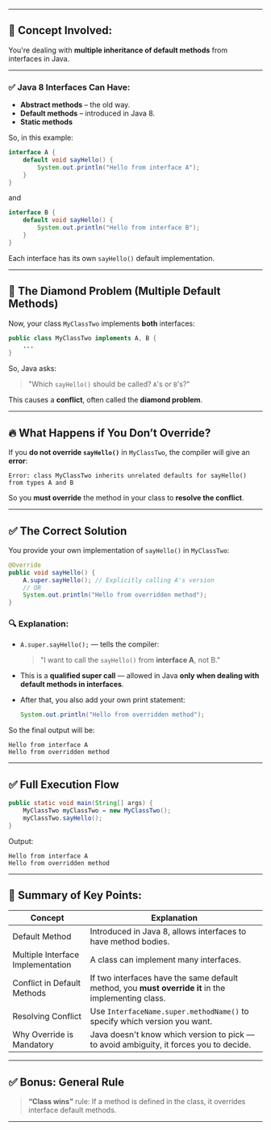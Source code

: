 
---

## 🧠 Concept Involved:

You're dealing with **multiple inheritance of default methods** from interfaces in Java.

---

### ✅ Java 8 Interfaces Can Have:

* **Abstract methods** – the old way.
* **Default methods** – introduced in Java 8.
* **Static methods**

So, in this example:

```java
interface A {
    default void sayHello() {
        System.out.println("Hello from interface A");
    }
}
```

and

```java
interface B {
    default void sayHello() {
        System.out.println("Hello from interface B");
    }
}
```

Each interface has its own `sayHello()` default implementation.

---

## 🚨 The Diamond Problem (Multiple Default Methods)

Now, your class `MyClassTwo` implements **both** interfaces:

```java
public class MyClassTwo implements A, B {
    ...
}
```

So, Java asks:

> "Which `sayHello()` should be called? `A`'s or `B`'s?"

This causes a **conflict**, often called the **diamond problem**.

---

## 🔥 What Happens if You Don’t Override?

If you **do not override `sayHello()`** in `MyClassTwo`, the compiler will give an **error**:

```
Error: class MyClassTwo inherits unrelated defaults for sayHello() from types A and B
```

So you **must override** the method in your class to **resolve the conflict**.

---

## ✅ The Correct Solution

You provide your own implementation of `sayHello()` in `MyClassTwo`:

```java
@Override
public void sayHello() {
    A.super.sayHello(); // Explicitly calling A's version
    // OR
    System.out.println("Hello from overridden method");
}
```

### 🔍 Explanation:

* `A.super.sayHello();` — tells the compiler:

  > "I want to call the `sayHello()` from **interface A**, not B."

* This is a **qualified super call** — allowed in Java **only when dealing with default methods in interfaces**.

* After that, you also add your own print statement:

  ```java
  System.out.println("Hello from overridden method");
  ```

So the final output will be:

```
Hello from interface A
Hello from overridden method
```

---

## ✅ Full Execution Flow

```java
public static void main(String[] args) {
    MyClassTwo myClassTwo = new MyClassTwo();
    myClassTwo.sayHello();
}
```

Output:

```
Hello from interface A
Hello from overridden method
```

---

## 🧠 Summary of Key Points:

| Concept                           | Explanation                                                                                         |
| --------------------------------- | --------------------------------------------------------------------------------------------------- |
| Default Method                    | Introduced in Java 8, allows interfaces to have method bodies.                                      |
| Multiple Interface Implementation | A class can implement many interfaces.                                                              |
| Conflict in Default Methods       | If two interfaces have the same default method, you **must override it** in the implementing class. |
| Resolving Conflict                | Use `InterfaceName.super.methodName()` to specify which version you want.                           |
| Why Override is Mandatory         | Java doesn't know which version to pick — to avoid ambiguity, it forces you to decide.              |

---

## ✅ Bonus: General Rule

> **“Class wins”** rule: If a method is defined in the class, it overrides interface default methods.

---

